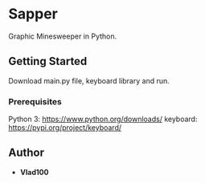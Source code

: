 # Sapper

Graphic Minesweeper in Python.

## Getting Started

Download main.py file, keyboard library and run.

### Prerequisites

Python 3: https://www.python.org/downloads/
keyboard: https://pypi.org/project/keyboard/

## Author

* **Vlad100**
